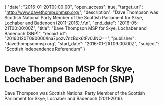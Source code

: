 {
  "date": "2016-01-20T09:00:00", 
  "open_access": true, 
  "target_url": "http://www.davethompsonmsp.org/", 
  "description": "Dave Thompson was Scottish National Party Member of the Scottish Parliament for Skye, Lochaber and Badenoch (2011-2016).\r\n", 
  "end_date": "2016-05-21T00:00:00Z", 
  "title": "Dave Thompson MSP for Skye, Lochaber and Badenoch (SNP)", 
  "record_id": "20160120T090000/lnaZpozv7nzBqk6tFv0JNQ==", 
  "publisher": "davethompsonmsp.org", 
  "start_date": "2016-01-20T09:00:00Z", 
  "subject": "Scottish Independence Referendum"
}

# Dave Thompson MSP for Skye, Lochaber and Badenoch (SNP)

Dave Thompson was Scottish National Party Member of the Scottish Parliament for Skye, Lochaber and Badenoch (2011-2016).
